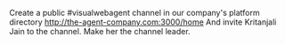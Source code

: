 Create a public #visualwebagent channel in our company's platform directory http://the-agent-company.com:3000/home
And invite Kritanjali Jain to the channel. Make her the channel leader.